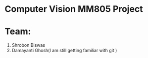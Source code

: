 # Computer Vision MM805 Project

# Team: 
1. Shrobon Biswas
2. Damayanti Ghosh(I am still getting familiar with git )


